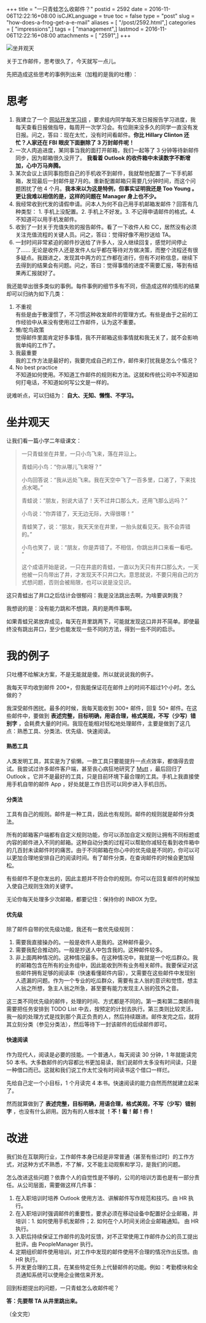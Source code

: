 +++
title = "一只青蛙怎么收邮件？"
postid = 2592
date = 2016-11-06T12:22:16+08:00
isCJKLanguage = true
toc = false
type = "post"
slug = "how-does-a-frog-get-a-e-mail"
aliases = [ "/post/2592.html",]
categories = [ "impressions",]
tags = [ "management",]
lastmod = 2016-11-06T12:22:16+08:00
attachments = [ "2591",]
+++


![坐井观天][51]

关于工作邮件，思考很久了，今天就写一点儿。

先把造成这些思考的事例列出来（加粗的是我的吐槽）：<!--more-->

# 思考

1. 我建立了一个 [网站开发学习组][1] ，要求组内同学每天发日报报告学习进度，我每天查看日报做指导，每周开一次学习会。有位刚来没多久的同学一直没有发日报。问之，答曰：现在太忙，没有时间看邮件。**你比 Hillary Clinton 还忙？人家还在 FBI 眼皮下面删除了 3 万封邮件呢！**
2. 一次人肉追进度，某同事当我的面打开邮箱，我们一起等了 3 分钟等待新邮件同步，因为邮箱很久没开了。 **我看着 Outlook 的收件箱中未读数字不断增加，心中万马奔腾。**
3. 某次会议上该同事抱怨自己的手机收不到邮件，我就帮他配置了一下手机邮箱，发现最后一封邮件是7月的。重新配置邮箱只需要几分钟时间，而这个问题困扰了他 4 个月。**我本来以为这是特例，但事实证明我还是 Too Young 。更让我难以相信的是，这样的问题在 Manager 身上也不少。**
4. 我经常收到代发的请假申请。问本人为何不自己用手机邮箱发邮件？回答有几种类型： 1. 手机上没配置。2. 手机上不好发。3. 不记得申请邮件的格式。4. 不知道可以用手机发邮件。
5. 收到了一封关于充值失败的报告邮件。看了一下收件人和 CC，居然没有必须关注充值流程的关键人员。问之，答曰：觉得好像不用抄送给 TA。
6. 一封时间非常紧迫的邮件抄送给了许多人，没人继续回复，感觉时间停止了…… 无论是收件人还是发件人似乎都在等待对方做决策，而整个流程还有很多疑点。我跟进之，发现其中两方的工作都在进行，但有不对称信息，继续下去得到的结果会有问题。问之，答曰：觉得事情的进度不需要汇报，等到有结果再汇报就好了。

我还能举出很多类似的事例。每件事例的细节多有不同，但造成这样的情形的结果却可以归纳为如下几类：

1. 不重视  
有些是由于散漫惯了，不习惯这种收发邮件的管理方式。有些是由于之前的工作经验中从来没有使用过工作邮件，认为这不重要。
2. 懒/鸵鸟政策  
觉得邮件里面肯定好多事情，我不开邮箱这些事情就和我无关了，就不会影响我单纯的工作了。
3. 我最重要  
我的工作方法是最好的，我要完成自己的工作，邮件来打扰我是怎么个情况？
4. No best practice  
不知道如何使用。不知道工作邮件的规则和方法。这就和传统公司中不知道如何打电话，不知道如何写公文是一样的。

说难听点，可以归结为： **自大、无知、懒惰、不学习。**

# 坐井观天

让我们看一篇小学二年级课文：

> 一只青蛙坐在井里，一只小鸟飞来，落在井沿上。
> 
> 青蛙问小鸟：“你从哪儿飞来呀？” 
> 
> 小鸟回答说：“我从远处飞来。我在天空中飞了一百多里，口渴了，下来找点水喝。”
> 
> 青蛙说：“朋友，别说大话了！天不过井口那么大，还用飞那么远吗？”
> 
> 小鸟说：“你弄错了，天无边无际，大得很哪！”
> 
> 青蛙笑了，说：“朋友，我天天坐在井里，一抬头就看见天。我不会弄错的。”
> 
> 小鸟也笑了，说：“朋友，你是弄错了。不相信，你跳出井口来看一看吧。 ”
>
> 这个成语开始是说，一只在井底的青蛙，一直以为天只有井口那么大，一天他被一只鸟带出了井，才发现天不只井口大。意思就说，不要只用自己的方式想问题，否则会被局限，也可以说是没见识。

这只青蛙出了井口之后估计会很郁闷：我是没法跳出去啊，为啥要讽刺我？

我想说的是：没有能力跳和不想跳，真的是两件事啊。

如果青蛙兄弟放弃成见，每天在井里跳两下，可能就发现这口井并不简单。即使最终没有跳出井口，至少也能发现一些不同的方法，得到一些不同的启示。

# 我的例子

只吐槽不给解决方案，不是无能就是傻。所以就说说我的例子。

我每天平均收到邮件 200+，但我能保证花在邮件上的时间不超过1个小时。怎么做的？

我深受邮件困扰。最多的时候，我每天能收到 300+ 邮件，回复 50+ 邮件。在这些邮件中，要做到 **表述完整，目标明确，用语合理，格式美观，不写（少写）错别字** ，会耗费大量的时间。我现在能相对轻松地处理邮件，主要是做到了这几点：熟悉工具、分类法、优先级、快速阅读。

#### 熟悉工具

人类发明工具，其实是为了偷懒。一款工具只要能提升一点点效率，都值得去尝试。我尝试过许多邮件客户端，甚至丧心病狂地研究了 [Mutt][2] ，最后回归了 Outlook 。它并不是最好的工具，只是目前环境下最合理的工具。手机上我直接使用手机自带的邮件 App ，好处就是工作日历可以同步进入手机日历。

#### 分类法

工具有自己的规则。邮件是一种工具，因此也有规则。邮件的规则就是邮件分类法。

所有的邮箱客户端都有自定义规则功能，你可以添加自定义规则让拥有不同标题或内容的邮件进入不同的邮箱。这种自动分类的过程可以帮助你减轻在看到收件箱中的几百封未读邮件时的痛苦。由于不同邮箱在你心中的优先级是不同的，你可以可以更加合理地安排自己的阅读时间。有了邮件分类，在查询邮件的时候会更加轻松。

有些邮件不是你发出的，因此主题并不符合你的规则。你可以在回复邮件的时候加入使自己规则生效的关键字。

无论你每天处理多少次邮箱，都要记住：保持你的 INBOX 为空。

#### 优先级

除了邮件自带的优先级功能，我还有一套优先级规则：

1. 需要我直接操办的。一般是收件人是我的。这种邮件最少。
2. 需要我配合推动的。一般是抄送人中包含我的。这种邮件较多。
3. 非上面两种情况的。这种情况最多。在这种情况中，我就是一个吃瓜群众。我的邮箱包含在所有的业务组中，因此能收到所有业务相关邮件。我要保证对这些邮件拥有足够的阅读率（快速看懂邮件内容），又需要在这些邮件中发现别人遗漏的问题。作为一个专业的吃瓜群众，需要有主人翁的意识和觉悟，想主人翁之所想，急主人翁之所急，甚至要有能力发现主人翁的弦外之音。

这三类不同优先级的邮件，处理的时间、方式都是不同的。第一类和第二类邮件我需要把任务安排到 TODO List 中去，按预定的计划去执行。第三类则比较灵活，我一般的处理方式是找到那个真正负责的人，然后持续跟进。邮件发完之后，就将其立刻分类（参见分类法），然后等待下一封该邮件的后续邮件即可。

#### 快速阅读

作为现代人，阅读是必要的技能。一个普通人，每天阅读 30 分钟，1 年就能读完 50 本书。大多数邮件的内容都比书更加易读，我们说邮件太多没有时间读，只是一种借口而已。这就和我们说工作太忙没有时间读书这个借口一样烂。

先给自己定一个小目标，1 个月读完 4 本书。快速阅读的能力自然而然就建立起来了。


然而就算做到了 **表述完整，目标明确，用语合理，格式美观，不写（少写）错别字** ，也没有什么卵用。因为有的人根本就 **！不！看！邮！件！**

# 改进

我们处在互联网行业，工作邮件本身已经是非常普通（甚至有些过时）的工作方式，对这种方式不熟悉，不了解，又不能主动观察和学习，是我们的问题。

怎么改进这些问题？依靠个人的自觉性是不够的，公司的培训方面也是有一部分责任。从公司层面，需要做这样几件事：

1. 在入职培训时培养 Outlook 使用方法、讲解邮件写作规范和技巧。由 HR 执行。
2. 在入职培训时强调邮件的重要性，要求必须在移动设备中配置好企业邮箱，并培训：1. 如何使用手机发邮件；2. 如何在个人时间关闭企业邮箱通知。 由 HR 执行。
3. 入职后持续保证工作邮件的及时反馈，对不正常使用工作邮件办公的员工提出批评。由 PeopleManager 执行。
4. 定期组织邮件使用培训，对工作中发现的邮件使用不合理的情况作出反馈。由 HR 执行。
5. 开发更合理的工具，在某些特定任务上代替邮件的功能。例如：考勤模块和全员通知系统可以使用企业微信来开发。


回到标题提出的问题，一只青蛙怎么收邮件呢？

**答：先要帮 TA 从井里跳出来。**

（全文完）

[1]: https://blog.zengrong.net/post/2588.html
[2]: http://www.mutt.org/
[51]: /uploads/2016/11/zjgt.jpg
